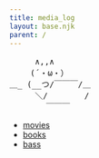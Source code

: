 ```yaml
---
title: media_log
layout: base.njk
parent: /
---
```


<pre class="ascii">
　 　 ∧,,∧
　　 (´・ω・）
＿_ (__つ/￣￣￣/＿ 
　 　 ＼/　　　　 / 
　　　　 ￣￣￣ 　　
</pre>

- [movies](/logs/movies)
- [books](/logs/books)
- [bass](/logs/bass)